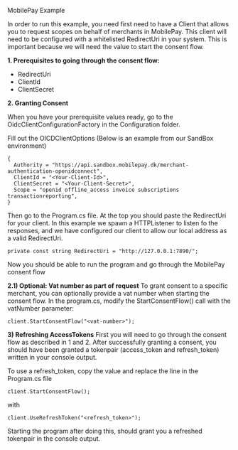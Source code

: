MobilePay  Example

In order to run this example, you need first need to have a Client that allows you to request scopes on behalf of merchants in MobilePay. This client will need to be configured with a whitelisted RedirectUri in your system. This is important because we will need the value to start the consent flow.

 **1. Prerequisites to going through the consent flow:**
- RedirectUri
- ClientId
- ClientSecret

 **2. Granting Consent** 
 
When you have your prerequisite values ready, go to the OidcClientConfigurationFactory in the Configuration folder.

Fill out the OICDClientOptions (Below is an example from our SandBox environment)

    {
      Authority = "https://api.sandbox.mobilepay.dk/merchant-authentication-openidconnect", 
      ClientId = "<Your-Client-Id>",
      ClientSecret = "<Your-Client-Secret>",
      Scope = "openid offline_access invoice subscriptions transactionreporting", 
    }
Then go to the Program.cs file. At the top you should paste the RedirectUri for your client. In this example we spawn a HTTPListener to listen fo the responses, and we have configured our client to allow our local address as a valid RedirectUri.

    private const string RedirectUri = "http://127.0.0.1:7890/"; 
    
Now you should be able to run the program and go through the MobilePay consent flow

**2.1) Optional: Vat number as part of request**
To grant consent to a specific merchant, you can optionally provide a vat number when starting the consent flow.
In the program.cs, modify the StartConsentFlow() call with the vatNumber parameter:

    client.StartConsentFlow("<vat-number>");
**3) Refreshing AccessTokens**
First you will need to go through the consent flow as described in 1 and 2. After successfully granting a consent, you should have been granted a tokenpair (access_token and refresh_token) written in your console output.

To use a refresh_token, copy the value and replace the line in the Program.cs file

    client.StartConsentFlow();
with

    client.UseRefreshToken("<refresh_token>");
Starting the program after doing this, should grant you a refreshed tokenpair in the console output.
